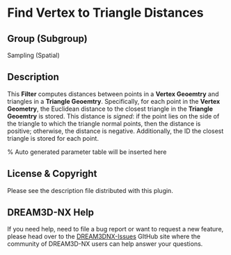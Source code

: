 Find Vertex to Triangle Distances
=============

## Group (Subgroup)

Sampling (Spatial)

## Description

This **Filter** computes distances between points in a **Vertex Geoemtry** and triangles in a **Triangle Geoemtry**.  Specifically, for each point in the **Vertex Geometry**, the Euclidean distance to the closest triangle in the **Triangle Geoemtry** is stored.  This distance is *signed*: if the point lies on the side of the triangle to which the triangle normal points, then the distance is positive; otherwise, the distance is negative. Additionally, the ID the closest triangle is stored for each point.

% Auto generated parameter table will be inserted here

## License & Copyright

Please see the description file distributed with this plugin.

## DREAM3D-NX Help

If you need help, need to file a bug report or want to request a new feature, please head over to the [DREAM3DNX-Issues](https://github.com/BlueQuartzSoftware/DREAM3DNX-Issues/discussions) GItHub site where the community of DREAM3D-NX users can help answer your questions.
